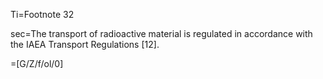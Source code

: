 Ti=Footnote 32

sec=The transport of radioactive material is regulated in accordance with the IAEA Transport Regulations [12].

=[G/Z/f/ol/0]
